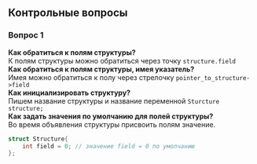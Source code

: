 ## Контрольные вопросы

### Вопрос 1
**Как обратиться к полям структуры?**  
К полям структуры можно обратиться через точку `structure.field`  
**Как обратиться к полям структуры, имея указатель?**  
Имея можно обратиться к полу через стрелочку `pointer_to_structure->field`  
**Как инициализировать структуру?**  
Пишем название структуры и название переменной `Sturcture structure;`  
**Как задать значения по умолчанию для полей структуры?**  
Во время объявления структуры присвоить полям значение.
```c++
struct Structure{
    int field = 0; // значение field = 0 по умолчанию
};
```
